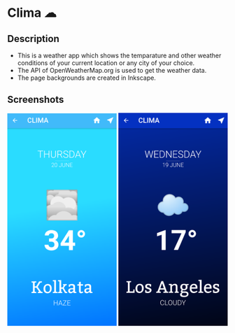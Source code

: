 # Clima ☁

## Description

- This is a weather app which shows the temparature and other weather conditions of your current location or any city of your choice.
- The API of OpenWeatherMap.org is used to get the weather data.
- The page backgrounds are created in Inkscape.
  
## Screenshots
<img src="screenshots\clima_day.png" width = 250> <img src="screenshots\clima_night.png" width = 250>